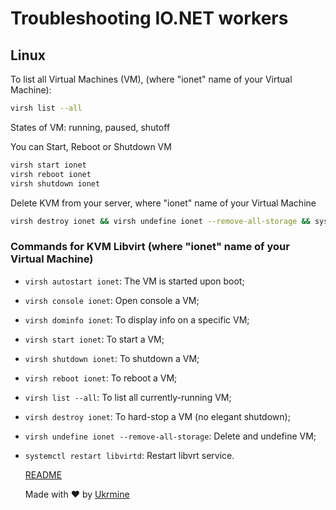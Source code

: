 # Troubleshooting IO.NET workers

## Linux

To list all Virtual Machines (VM), (where "ionet" name of your Virtual Machine):

```Bash
virsh list --all
```
States of VM: running, paused, shutoff

You can Start, Reboot or Shutdown VM
```Bash
virsh start ionet
virsh reboot ionet
virsh shutdown ionet
```
Delete KVM from your server, where "ionet" name of your Virtual Machine
```Bash
virsh destroy ionet && virsh undefine ionet --remove-all-storage && systemctl restart libvirtd
```



### Commands for KVM Libvirt (where "ionet" name of your Virtual Machine)
- `virsh autostart ionet`: The VM is started upon boot;
- `virsh console ionet`: Open console a VM;
- `virsh dominfo ionet`: To display info on a specific VM;
- `virsh start ionet`: To start a VM;
- `virsh shutdown ionet`: To shutdown a VM;
- `virsh reboot ionet`: To reboot a VM;
- `virsh list --all`: To list all currently-running VM;
- `virsh destroy ionet`: To hard-stop a VM (no elegant shutdown);
- `virsh undefine ionet --remove-all-storage`: Delete and undefine VM;
- `systemctl restart libvirtd`: Restart libvrt service.

  [README](README.md)
  
  Made with :heart: by <a href="https://github.com/ukrmine" target="_blank">Ukrmine</a>


